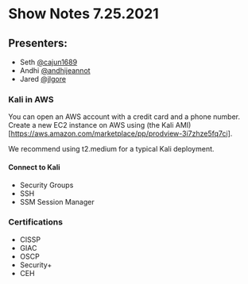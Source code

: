# Show Notes 7.25.2021

## Presenters:

* Seth [@cajun1689](https://github.com/cajun1689)
* Andhi [@andhijeannot](https://github.com/andhijeannot)
* Jared [@jlgore](https://github.com/jlgore)

### Kali in AWS

You can open an AWS account with a credit card and a phone number. Create a new EC2 instance on AWS using (the Kali AMI)[https://aws.amazon.com/marketplace/pp/prodview-3i7zhze5fq7ci].

We recommend using t2.medium for a typical Kali deployment.

#### Connect to Kali

* Security Groups
* SSH
* SSM Session Manager

### Certifications

* CISSP
* GIAC 
* OSCP
* Security+
* CEH